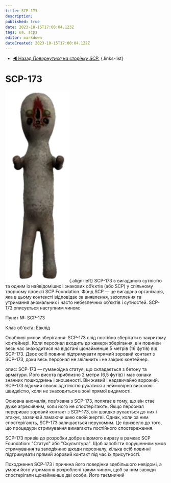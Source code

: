 ```yaml
---
title: SCP-173
description: 
published: true
date: 2023-10-15T17:00:04.123Z
tags: ua, scps
editor: markdown
dateCreated: 2023-10-15T17:00:04.122Z
---
```


- [:arrow_backward: Назад *Повернутися на сторінку SCP.*](/uk/game/scp173)
{.links-list}
# SCP-173
![173.png](/images/roles/173.png){.align-left}
SCP-173 є вигаданою сутністю та одним із найвідоміших і знакових об’єктів (або SCP) у спільному творчому проекті SCP Foundation. Фонд SCP — це вигадана організація, яка в цьому контексті відповідає за виявлення, захоплення та утримання аномальних і часто небезпечних об’єктів і сутностей.
SCP-173 описується наступним чином:

Пункт №: SCP-173

Клас об'єкта: Евклід

Особливі умови зберігання:
SCP-173 слід постійно зберігати в закритому контейнері. Коли персонал входить до камери зберігання, він повинен весь час знаходитися на відстані щонайменше 5 метрів (16 футів) від SCP-173. Двоє осіб повинні підтримувати прямий зоровий контакт з SCP-173, доки весь персонал не звільнить і не закриє контейнер.

опис:
SCP-173 — гуманоїдна статуя, що складається з бетону та арматури. Його висота приблизно 2 метри (6,5 футів) і має ознаки значних пошкоджень і зношеності. Він живий і надзвичайно ворожий. SCP-173 відомий своєю здатністю рухатися з неймовірно високою швидкістю, коли не знаходиться в зоні прямої видимості.

Основна аномалія, пов'язана з SCP-173, полягає в тому, що він стає дуже агресивним, коли його не спостерігають. Якщо персонал перериває зоровий контакт з SCP-173, він швидко рухається до них і атакує, зазвичай ламаючи шию своїй жертві. Однак, коли за ним спостерігають, SCP-173 залишається нерухомим. Це призвело до того, що процедури стримування вимагають постійного спостереження.

SCP-173 привів до розробки добре відомого виразу в рамках SCP Foundation: "Статуя" або "Скульптура". Щоб запобігти порушенням умов стримування та заподіянню шкоди персоналу, кілька осіб повинні підтримувати прямий зоровий контакт під час їх присутності.

Походження SCP-173 і причина його поведінки здебільшого невідомі, а умови його утримання розроблені таким чином, щоб за ним завжди спостерігали щонайменше дві особи. Його таємничий